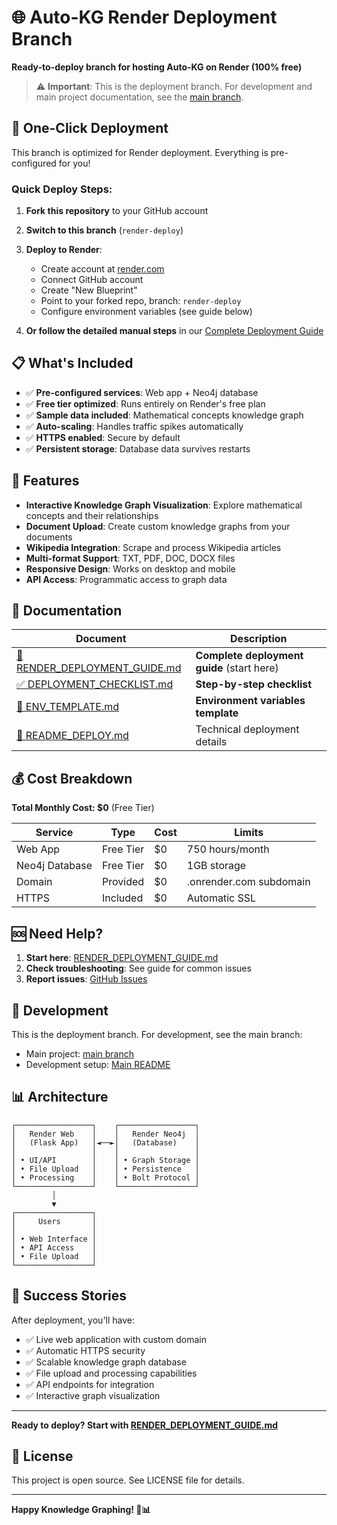 # 🌐 Auto-KG Render Deployment Branch

**Ready-to-deploy branch for hosting Auto-KG on Render (100% free)**

> ⚠️ **Important**: This is the deployment branch. For development and main project documentation, see the [main branch](https://github.com/vats98754/auto-kg/tree/main).

## 🚀 One-Click Deployment

This branch is optimized for Render deployment. Everything is pre-configured for you!

### Quick Deploy Steps:

1. **Fork this repository** to your GitHub account
2. **Switch to this branch** (`render-deploy`)
3. **Deploy to Render**:
   - Create account at [render.com](https://render.com)
   - Connect GitHub account
   - Create "New Blueprint"
   - Point to your forked repo, branch: `render-deploy`
   - Configure environment variables (see guide below)

4. **Or follow the detailed manual steps** in our [Complete Deployment Guide](./RENDER_DEPLOYMENT_GUIDE.md)

## 📋 What's Included

- ✅ **Pre-configured services**: Web app + Neo4j database  
- ✅ **Free tier optimized**: Runs entirely on Render's free plan
- ✅ **Sample data included**: Mathematical concepts knowledge graph
- ✅ **Auto-scaling**: Handles traffic spikes automatically
- ✅ **HTTPS enabled**: Secure by default
- ✅ **Persistent storage**: Database data survives restarts

## 🎯 Features

- **Interactive Knowledge Graph Visualization**: Explore mathematical concepts and their relationships
- **Document Upload**: Create custom knowledge graphs from your documents  
- **Wikipedia Integration**: Scrape and process Wikipedia articles
- **Multi-format Support**: TXT, PDF, DOC, DOCX files
- **Responsive Design**: Works on desktop and mobile
- **API Access**: Programmatic access to graph data

## 📖 Documentation

| Document | Description |
|----------|-------------|
| [📖 RENDER_DEPLOYMENT_GUIDE.md](./RENDER_DEPLOYMENT_GUIDE.md) | **Complete deployment guide** (start here) |
| [✅ DEPLOYMENT_CHECKLIST.md](./DEPLOYMENT_CHECKLIST.md) | **Step-by-step checklist** |
| [🔧 ENV_TEMPLATE.md](./ENV_TEMPLATE.md) | **Environment variables template** |
| [🚀 README_DEPLOY.md](./README_DEPLOY.md) | Technical deployment details |

## 💰 Cost Breakdown

**Total Monthly Cost: $0** (Free Tier)

| Service | Type | Cost | Limits |
|---------|------|------|--------|
| Web App | Free Tier | $0 | 750 hours/month |
| Neo4j Database | Free Tier | $0 | 1GB storage |
| Domain | Provided | $0 | .onrender.com subdomain |
| HTTPS | Included | $0 | Automatic SSL |

## 🆘 Need Help?

1. **Start here**: [RENDER_DEPLOYMENT_GUIDE.md](./RENDER_DEPLOYMENT_GUIDE.md)
2. **Check troubleshooting**: See guide for common issues
3. **Report issues**: [GitHub Issues](https://github.com/vats98754/auto-kg/issues)

## 🔧 Development

This is the deployment branch. For development, see the main branch:
- Main project: [main branch](https://github.com/vats98754/auto-kg/tree/main)
- Development setup: [Main README](https://github.com/vats98754/auto-kg/blob/main/README.md)

## 📊 Architecture

```
┌─────────────────┐    ┌─────────────────┐
│   Render Web    │    │   Render Neo4j  │
│   (Flask App)   │◄──►│   (Database)    │
│                 │    │                 │
│ • UI/API        │    │ • Graph Storage │
│ • File Upload   │    │ • Persistence   │  
│ • Processing    │    │ • Bolt Protocol │
└─────────────────┘    └─────────────────┘
         │
         ▼
┌─────────────────┐
│     Users       │
│                 │
│ • Web Interface │
│ • API Access    │
│ • File Upload   │
└─────────────────┘
```

## 🎉 Success Stories

After deployment, you'll have:
- ✅ Live web application with custom domain
- ✅ Automatic HTTPS security
- ✅ Scalable knowledge graph database
- ✅ File upload and processing capabilities
- ✅ API endpoints for integration
- ✅ Interactive graph visualization

---

**Ready to deploy? Start with [RENDER_DEPLOYMENT_GUIDE.md](./RENDER_DEPLOYMENT_GUIDE.md)**

## 📄 License

This project is open source. See LICENSE file for details.

---

**Happy Knowledge Graphing! 🧠📊**